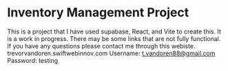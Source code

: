 # Inventory Management Project
This is a project that I have used supabase, React, and Vite to create this.  It is a work in progress.  There may be some links that are not fully functional.  If you have any questions please contact me through this webiste.  trevorvandoren.swiftwebinnov.com 
Username: t.vandoren88@gmail.com
Password: testing
